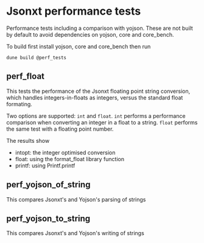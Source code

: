 # Jsonxt performance tests

Performance tests including a comparison with yojson.
These are not built by default to avoid dependencies
on yojson, core and core\_bench.

To build first install yojson, core and core\_bench then
run

```
dune build @perf_tests
```

## perf\_float
This tests the performance of the Jsonxt floating point string conversion,
which handles integers-in-floats as integers, versus the standard float
formating.

Two options are supported: `int` and `float`. `int` performs
a performance comparison when converting an integer in a
float to a string. `float` performs the same test with a 
floating point number.

The results show
- intopt: the integer optimised conversion
- float: using the format\_float library function
- printf: using Printf.printf

## perf\_yojson\_of\_string
This compares Jsonxt's and Yojson's parsing of strings

## perf\_yojson\_to\_string
This compares Jsonxt's and Yojson's writing of strings
